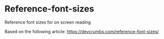 # Reference-font-sizes
Reference font sizes for on screen reading

Based on the following article: https://devcrumbs.com/reference-font-sizes/
